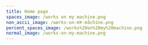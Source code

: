 ```yaml
---
title: Home page
spaces_image: /works on my machine.png
non_ascii_image: /wørks-on-m¥-måchíne.png
percent_spaces_image: /works%20on%20my%20machine.png
normal_image: /works-on-my-machine.png
---
```

